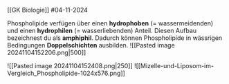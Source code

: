 [[GK Biologie]]
#04-11-2024

Phospholipide verfügen über einen **hydrophoben** (= wassermeidenden) und einen **hydrophilen** (= wasserliebenden) Anteil. Diesen Aufbau bezeichnest du als **amphiphil**. Dadurch können Phospholipide in wässrigen Bedingungen **Doppelschichten** ausbilden.
![[Pasted image 20241104152206.png|500]]

![[Pasted image 20241104152408.png|250]]
![[Mizelle-und-Liposom-im-Vergleich_Phospholipide-1024x576.png]]
